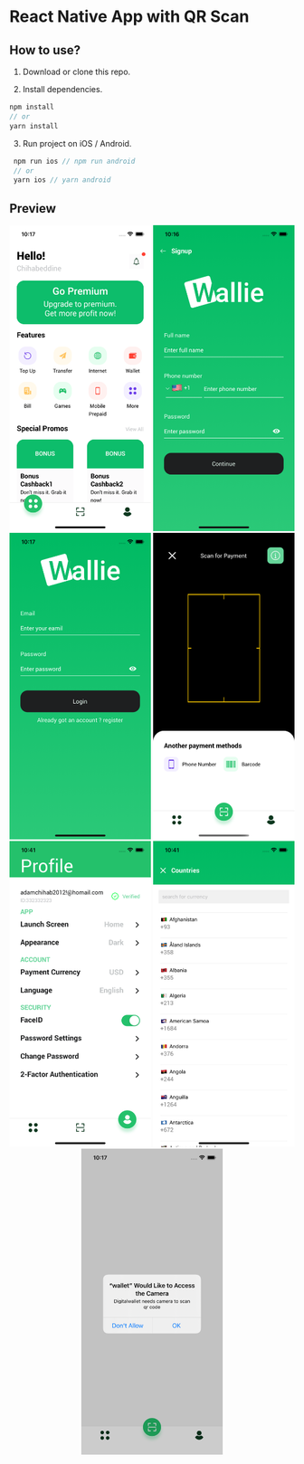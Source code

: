 # React Native App with QR Scan

## How to use?

1. Download or clone this repo.

2. Install dependencies.

```js
npm install
// or
yarn install
```

3. Run project on iOS / Android.

```js
 npm run ios // npm run android
 // or
 yarn ios // yarn android
```

## Preview

<p align="center">
  <img src="./assets/images/home.png" width="250" title="home">
  <img src="./assets/images/register.png" width="250" title="portfolio">
  <img src="./assets/images/login.png" width="250" title="trade">
  <img src="./assets/images/camera.png" width="250" title="market">
  <img src="./assets/images/profile.png" width="250" title="profile">
  <img src="./assets/images/countries.png" width="250" title="profile">
  <img src="./assets/images/allow.png" width="250" title="profile">
</p>
